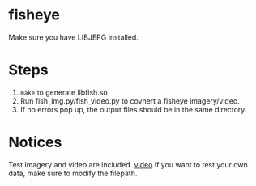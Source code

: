 # fisheye
Make sure you have LIBJEPG installed.

# Steps
1. `make` to generate libfish.so
2. Run fish_img.py/fish_video.py to covnert a fisheye imagery/video.
3. If no errors pop up, the output files should be in the same directory.

# Notices
Test imagery and video are included. [video](https://drive.google.com/file/d/1UfA7xOOc2zDEMO_QJl0M7KCMptu2tEEg/view?usp=sharing)
If you want to test your own data, make sure to modify the filepath.
